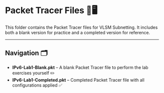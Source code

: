 # Packet Tracer Files 📂🖥️

This folder contains the Packet Tracer files for VLSM Subnetting. It includes both a blank version for practice and a completed version for reference.

---

## Navigation 🗂️


- **IPv6-Lab1-Blank.pkt** – A blank Packet Tracer file to perform the lab exercises yourself ✏️  
- **IPv6-Lab1-Completed.pkt** – Completed Packet Tracer file with all configurations applied ✅  
